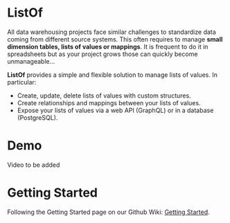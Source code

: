 # ListOf
All data warehousing projects face similar challenges to standardize data coming from different source systems. This often requires to manage **small dimension tables, lists of values or mappings**. It is frequent to do it in spreadsheets but as your project grows those can quickly become unmanageable...

**ListOf** provides a simple and flexible solution to manage lists of values. In particular:
- Create, update, delete lists of values with custom structures.
- Create relationships and mappings between your lists of values.
- Expose your lists of values via a web API (GraphQL) or in a database (PostgreSQL).

# Demo
Video to be added

# Getting Started
Following the Getting Started page on our Github Wiki: [Getting Started](https://github.com/alexisrolland/listof/wiki/Getting-Started).
